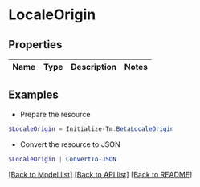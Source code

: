 # LocaleOrigin
## Properties

Name | Type | Description | Notes
------------ | ------------- | ------------- | -------------

## Examples

- Prepare the resource
```powershell
$LocaleOrigin = Initialize-Tm.BetaLocaleOrigin 
```

- Convert the resource to JSON
```powershell
$LocaleOrigin | ConvertTo-JSON
```

[[Back to Model list]](../README.md#documentation-for-models) [[Back to API list]](../README.md#documentation-for-api-endpoints) [[Back to README]](../README.md)

